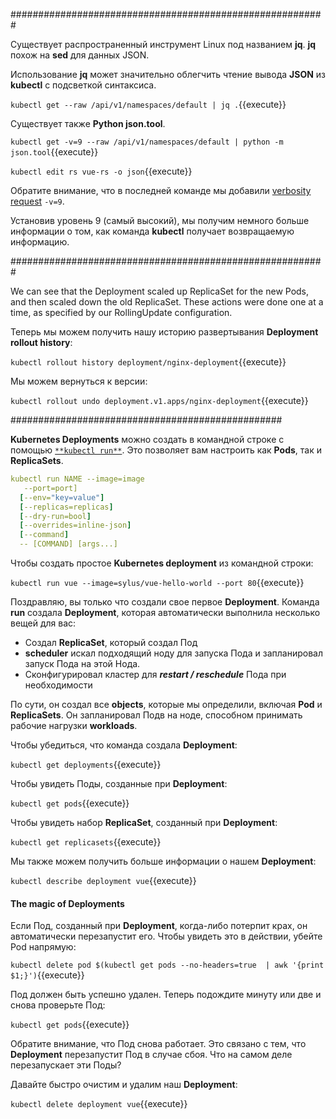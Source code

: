 
#########################################################

Существует распространенный инструмент Linux под названием **jq**. **jq** похож на **sed** для данных JSON. 

Использование **jq** может значительно облегчить чтение вывода **JSON** из **kubectl** с подсветкой синтаксиса.

`kubectl get --raw /api/v1/namespaces/default | jq .`{{execute}}

Существует также **Python json.tool**.

`kubectl get -v=9 --raw /api/v1/namespaces/default | python -m json.tool`{{execute}}

`kubectl edit rs vue-rs -o json`{{execute}}

Обратите внимание, что в последней команде мы добавили  [verbosity request](https://kubernetes.io/docs/reference/kubectl/cheatsheet/#kubectl-output-verbosity-and-debugging) `-v=9`. 

Установив уровень 9 (самый высокий), мы получим немного больше информации о том, как команда **kubectl** получает возвращаемую информацию.


#########################################################

We can see that the Deployment scaled up ReplicaSet for the new Pods, and then scaled down the old ReplicaSet. These actions were done one at a time, as specified by our RollingUpdate configuration.

Теперь мы можем получить нашу историю развертывания **Deployment rollout history**:

`kubectl rollout history deployment/nginx-deployment`{{execute}}

Мы можем вернуться к версии:

`kubectl rollout undo deployment.v1.apps/nginx-deployment`{{execute}}

#################################################

**Kubernetes Deployments** можно создать в командной строке с помощью [`**kubectl run**`](https://kubernetes.io/docs/reference/generated/kubectl/kubectl-commands#run).
Это позволяет вам настроить как **Pods**, так и **ReplicaSets**.

```yaml
kubectl run NAME --image=image
   --port=port]
  [--env="key=value"]
  [--replicas=replicas]
  [--dry-run=bool]
  [--overrides=inline-json]
  [--command]
  -- [COMMAND] [args...]
```

Чтобы создать простое **Kubernetes deployment** из командной строки:

`kubectl run vue --image=sylus/vue-hello-world --port 80`{{execute}}

Поздравляю, вы только что создали свое первое **Deployment**. Команда **run** создала **Deployment**, которая автоматически выполнила несколько вещей для вас:

* Создал **ReplicaSet**, который создал Под
* **scheduler** искал подходящий ноду для запуска Пода и запланировал запуск Пода на этой Нода.
* Сконфигурировал кластер для ***restart / reschedule*** Пода при необходимости

По сути, он создал все **objects**, которые мы определили, включая **Pod** и **ReplicaSets**. Он запланировал Подв на ноде, способном принимать рабочие нагрузки **workloads**.

Чтобы убедиться, что команда создала **Deployment**:

`kubectl get deployments`{{execute}}

Чтобы увидеть Поды, созданные при **Deployment**:

`kubectl get pods`{{execute}}

Чтобы увидеть набор **ReplicaSet**, созданный при **Deployment**:

`kubectl get replicasets`{{execute}}

Мы также можем получить больше информации о нашем **Deployment**:

`kubectl describe deployment vue`{{execute}}

#### The magic of Deployments

Если Под, созданный при **Deployment**, когда-либо потерпит крах, он автоматически перезапустит его. Чтобы увидеть это в действии, убейте Pod напрямую:

`kubectl delete pod $(kubectl get pods --no-headers=true  | awk '{print $1;}')`{{execute}}

Под должен быть успешно удален. Теперь подождите минуту или две и снова проверьте Под:

`kubectl get pods`{{execute}}

Обратите внимание, что Под снова работает. Это связано с тем, что **Deployment** перезапустит Под в случае сбоя. Что на самом деле перезапускает эти Поды?

Давайте быстро очистим и удалим наш **Deployment**:  

`kubectl delete deployment vue`{{execute}}
